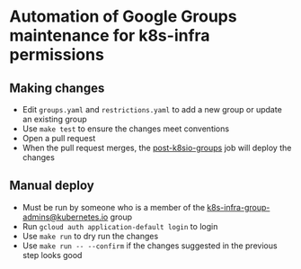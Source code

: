 # Automation of Google Groups maintenance for k8s-infra permissions

## Making changes

- Edit `groups.yaml` and `restrictions.yaml` to add a new group or update an existing group
- Use `make test` to ensure the changes meet conventions
- Open a pull request
- When the pull request merges, the [post-k8sio-groups] job will deploy the changes

## Manual deploy

- Must be run by someone who is a member of the k8s-infra-group-admins@kubernetes.io group
- Run `gcloud auth application-default login` to login
- Use `make run` to dry run the changes
- Use `make run -- --confirm` if the changes suggested in the previous step looks good

[post-k8sio-groups]: https://testgrid.k8s.io/wg-k8s-infra-k8sio#post-k8sio-groups 
